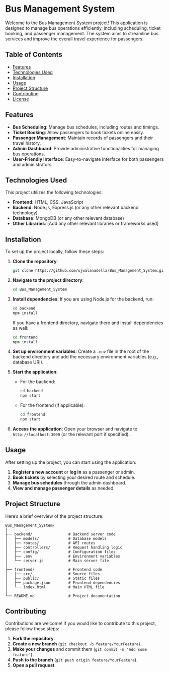 # Bus Management System

Welcome to the Bus Management System project! This application is designed to manage bus operations efficiently, including scheduling, ticket booking, and passenger management. The system aims to streamline bus services and improve the overall travel experience for passengers.

## Table of Contents

- [Features](#features)
- [Technologies Used](#technologies-used)
- [Installation](#installation)
- [Usage](#usage)
- [Project Structure](#project-structure)
- [Contributing](#contributing)
- [License](#license)

## Features

- **Bus Scheduling**: Manage bus schedules, including routes and timings.
- **Ticket Booking**: Allow passengers to book tickets online easily.
- **Passenger Management**: Maintain records of passengers and their travel history.
- **Admin Dashboard**: Provide administrative functionalities for managing bus operations.
- **User-Friendly Interface**: Easy-to-navigate interface for both passengers and administrators.

## Technologies Used

This project utilizes the following technologies:

- **Frontend**: HTML, CSS, JavaScript
- **Backend**: Node.js, Express.js (or any other relevant backend technology)
- **Database**: MongoDB (or any other relevant database)
- **Other Libraries**: [Add any other relevant libraries or frameworks used]

## Installation

To set up the project locally, follow these steps:

1. **Clone the repository**:
   ```bash
   git clone https://github.com/ujwalanadella/Bus_Management_System.git
   ```

2. **Navigate to the project directory**:
   ```bash
   cd Bus_Management_System
   ```

3. **Install dependencies**:
   If you are using Node.js for the backend, run:
   ```bash
   cd backend
   npm install
   ```

   If you have a frontend directory, navigate there and install dependencies as well:
   ```bash
   cd frontend
   npm install
   ```

4. **Set up environment variables**:
   Create a `.env` file in the root of the backend directory and add the necessary environment variables (e.g., database URI).

5. **Start the application**:
   - For the backend:
     ```bash
     cd backend
     npm start
     ```
   - For the frontend (if applicable):
     ```bash
     cd frontend
     npm start
     ```

6. **Access the application**:
   Open your browser and navigate to `http://localhost:3000` (or the relevant port if specified).

## Usage

After setting up the project, you can start using the application:

1. **Register a new account** or **log in** as a passenger or admin.
2. **Book tickets** by selecting your desired route and schedule.
3. **Manage bus schedules** through the admin dashboard.
4. **View and manage passenger details** as needed.

## Project Structure

Here’s a brief overview of the project structure:

```
Bus_Management_System/
│
├── backend/                # Backend server code
│   ├── models/             # Database models
│   ├── routes/             # API routes
│   ├── controllers/        # Request handling logic
│   ├── config/             # Configuration files
│   ├── .env                # Environment variables
│   └── server.js           # Main server file
│
├── frontend/               # Frontend code
│   ├── src/                # Source files
│   ├── public/             # Static files
│   ├── package.json        # Frontend dependencies
│   └── index.html          # Main HTML file
│
└── README.md               # Project documentation
```

## Contributing

Contributions are welcome! If you would like to contribute to this project, please follow these steps:

1. **Fork the repository**.
2. **Create a new branch** (`git checkout -b feature/YourFeature`).
3. **Make your changes** and commit them (`git commit -m 'Add some feature'`).
4. **Push to the branch** (`git push origin feature/YourFeature`).
5. **Open a pull request**.
